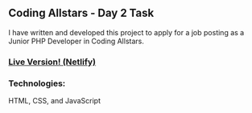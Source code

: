 ## Coding Allstars - Day 2 Task
I have written and developed this project to apply for a job posting as a Junior PHP Developer in Coding Allstars.

### [Live Version! (Netlify)](https://incandescent-cascaron-21addc.netlify.app/)

### Technologies:
HTML, CSS, and JavaScript
